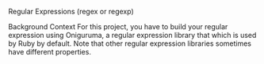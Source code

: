 Regular Expressions (regex or regexp)

Background Context
For this project, you have to build your regular expression using Oniguruma, a regular expression library that which is used by Ruby by default. Note that other regular expression libraries sometimes have different properties.

